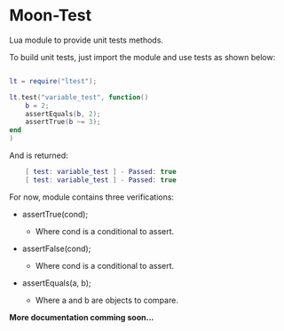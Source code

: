 # Moon-Test
Lua module to provide unit tests methods.


To build unit tests, just import the module and use tests as shown below:

```lua

lt = require("ltest");

lt.test("variable_test", function()
    b = 2;
    assertEquals(b, 2);
    assertTrue(b ~= 3);
end
)
```
And is returned:
```lua
    [ test: variable_test ] - Passed: true 
    [ test: variable_test ] - Passed: true 
```

For now, module contains three verifications:

- assertTrue(cond);
    - Where cond is a conditional to assert.

- assertFalse(cond);
    - Where cond is a conditional to assert.

- assertEquals(a, b);
    - Where a and b are objects to compare.


**More documentation comming soon...**
